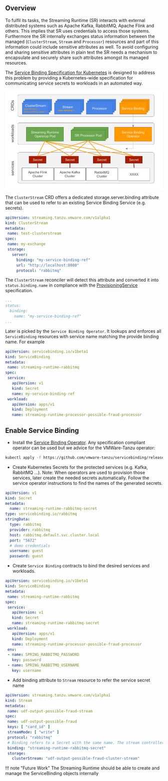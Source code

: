 
## Overview

To fulfil its tasks, the Streaming Runtime (SR) interacts with external distributed systems such as Apache Kafka, RabbitMQ, Apache Flink and others. 
This implies that SR uses credentials to access those systems. 
Furthermore the SR internally exchanges status information between the managed (`ClusterStream`, `Stream` and `Processor`) resources and part of this information could include sensitive attributes as well.
To avoid configuring and sharing sensitive attributes in plain text the SR needs a mechanism to encapsulate and securely share such attributes amongst its managed resources. 

The [Service Binding Specification for Kubernetes](https://servicebinding.io/) is designed to address this problem by providing a Kubernetes-wide specification for communicating service secrets to workloads in an automated way.

![Streaming Runtime Service Binding](streaming-runtime-service-binding.png)

The `ClusterStream` CRD offers a dedicated storage.server.binding attribute that can be used to refer to an existing Service Binding Service (e.g. secrets).

```yaml
apiVersion: streaming.tanzu.vmware.com/v1alpha1
kind: ClusterStream
metadata:
 name: test-clusterstream
spec:
 name: my-exchange
 storage:
   server:
     binding: "my-service-binding-ref"
     url: "http://localhost:8080"
     protocol: "rabbitmq"     
```

The `ClusterStream` reconciler will detect this attribute and converted it into `status.binding.name` in compliance with the [ProvisioningService](https://servicebinding.io/spec/core/1.0.0/#provisioned-service) specification.

```yaml
...
status:
  binding:
    name: "my-service-binding-ref"
...    
```

Later is picked by the `Service Binding Operator`. It lookups and enforces all `ServiceBinding` resources with service name matching the provide binding name. For example

```yaml
apiVersion: servicebinding.io/v1beta1
kind: ServiceBinding
metadata:
 name: streaming-runtime-rabbitmq
spec:
 service:
   apiVersion: v1
   kind: Secret
   name: my-service-binding-ref
 workload:
   apiVersion: apps/v1
   kind: Deployment
   name: streaming-runtime-processor-possible-fraud-processor
```

## Enable Service Binding

* Install the [Service Binding Operator](https://github.com/vmware-tanzu/servicebinding).
Any specification compliant operator can be used but we advice for the VMWare-Tanzu operator:
```bash
kubectl apply -f https://github.com/vmware-tanzu/servicebinding/releases/download/v0.7.1/service-bindings-0.7.1.yaml
```

* Create Kubernetes Secrets for the protected services (e.g. Kafka, RabbitMQ …). 
Note: When operators are used to provision those services, later create the needed secrets automatically. Follow the service operator instructions to find the names of the generated secrets.

```yaml
apiVersion: v1
kind: Secret
metadata:
  name: streaming-runtime-rabbitmq-secret
type: servicebinding.io/rabbitmq
stringData:
  type: rabbitmq
  provider: rabbitmq
  host: rabbitmq.default.svc.cluster.local
  port: "5672"
  # demo credentials
  username: guest
  password: guest
```

* Create `Service Binding` contracts to bind the desired services and workloads.

```yaml
apiVersion: servicebinding.io/v1beta1
kind: ServiceBinding
metadata:
 name: streaming-runtime-rabbitmq
spec:
 service:
   apiVersion: v1
   kind: Secret
   name: streaming-runtime-rabbitmq-secret
 workload:
   apiVersion: apps/v1
   kind: Deployment
   name: streaming-runtime-processor-possible-fraud-processor
 env:
 - name: SPRING_RABBITMQ_PASSWORD
   key: password
 - name: SPRING_RABBITMQ_USERNAME
   key: username
```

* Add binding attribute to `Stream` resource to refer the service secret name

```yaml
apiVersion: streaming.tanzu.vmware.com/v1alpha1
kind: Stream
metadata:
 name: udf-output-possible-fraud-stream
spec:
 name: udf-output-possible-fraud
 keys: [ "card_id" ]
 streamMode: [ "write" ]
 protocol: "rabbitmq"
 # Binding refers to a Secret with the same name. The stream controller uses this binding to configure ClusterStream's auto-creation
 binding: "streaming-runtime-rabbitmq-secret"
 storage:
   clusterStream: "udf-output-possible-fraud-cluster-stream"
```

!!! note "Future Work"
    The Streaming Runtime should be able to create and manage the ServiceBinding objects internally

